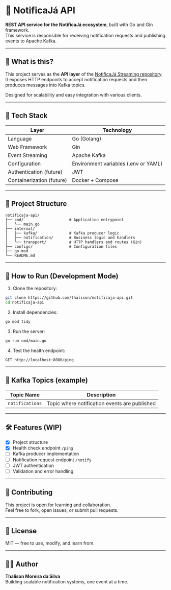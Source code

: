 # 🚀 NotificaJá API

**REST API service for the NotificaJá ecosystem**, built with Go and Gin framework.  
This service is responsible for receiving notification requests and publishing events to Apache Kafka.

---

## 📌 What is this?

This project serves as the **API layer** of the [NotificaJá Streaming repository](https://github.com/thalison/notificaja-streaming).
It exposes HTTP endpoints to accept notification requests and then produces messages into Kafka topics.

Designed for scalability and easy integration with various clients.

---

## 🧪 Tech Stack

| Layer                 | Technology           |
|-----------------------|----------------------|
| Language              | Go (Golang)          |
| Web Framework         | Gin                  |
| Event Streaming       | Apache Kafka         |
| Configuration         | Environment variables (.env or YAML) |
| Authentication (future) | JWT                 |
| Containerization (future) | Docker + Compose  |

---

## 🧱 Project Structure

```
notificaja-api/
├── cmd/                    # Application entrypoint
│   └── main.go
├── internal/
│   ├── kafka/              # Kafka producer logic
│   ├── notification/       # Business logic and handlers
│   └── transport/          # HTTP handlers and routes (Gin)
├── configs/                # Configuration files
├── go.mod
└── README.md
```

---

## 🚀 How to Run (Development Mode)

1. Clone the repository:

```bash
git clone https://github.com/thalison/notificaja-api.git
cd notificaja-api
```

2. Install dependencies:

```bash
go mod tidy
```

3. Run the server:

```bash
go run cmd/main.go
```

4. Test the health endpoint:

```
GET http://localhost:8080/ping
```

---

## 📡 Kafka Topics (example)

| Topic Name       | Description                    |
|------------------|--------------------------------|
| `notifications`  | Topic where notification events are published |

---

## 🛠️ Features (WIP)

- [x] Project structure
- [x] Health check endpoint `/ping`
- [ ] Kafka producer implementation
- [ ] Notification request endpoint `/notify`
- [ ] JWT authentication
- [ ] Validation and error handling

---

## 🤝 Contributing

This project is open for learning and collaboration.  
Feel free to fork, open issues, or submit pull requests.

---

## 📄 License

MIT — free to use, modify, and learn from.

---

## 👨‍💻 Author

**Thalison Moreira da Silva**  
Building scalable notification systems, one event at a time.


